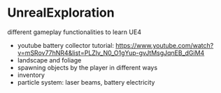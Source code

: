# UnrealExploration
different gameplay functionalities to learn UE4
- youtube battery collector tutorial: https://www.youtube.com/watch?v=mSRov77hNR4&list=PLZlv_N0_O1gYup-gvJtMsgJqnEB_dGiM4
- landscape and foliage
- spawning objects by the player in different ways
- inventory
- particle system: laser beams, battery electricity
